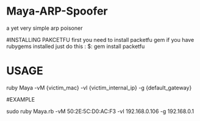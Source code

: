 # Maya-ARP-Spoofer
a yet very simple arp poisoner

#INSTALLING PAKCETFU
first you need to install packetfu gem
if you have rubygems installed just do this : 
	$: gem install packetfu

# USAGE

ruby Maya -vM {victim_mac} -vI {victim_internal_ip} -g {default_gateway}

#EXAMPLE

sudo ruby Maya.rb -vM 50:2E:5C:D0:AC:F3 -vI 192.168.0.106 -g 192.168.0.1

